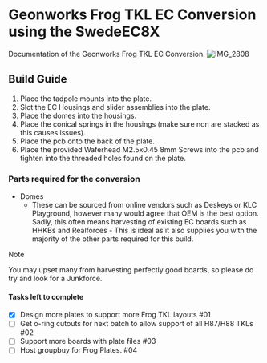 # Geonworks Frog TKL EC Conversion using the SwedeEC8X
Documentation of the Geonworks Frog TKL EC Conversion. 
![IMG_2808](https://github.com/user-attachments/assets/9e066c7a-82b2-49ed-8bcd-200b5d8ff9b1)


## Build Guide
1. Place the tadpole mounts into the plate. 
2. Slot the EC Housings and slider assemblies into the plate. 
3. Place the domes into the housings. 
4. Place the conical springs in the housings (make sure non are stacked as this causes issues). 
5. Place the pcb onto the back of the plate.
6. Place the provided Waferhead M2.5x0.45 8mm Screws into the pcb and tighten into the threaded holes found on the plate. 

### Parts required for the conversion
- Domes
  - These can be sourced from online vendors such as Deskeys or KLC Playground, however many would agree that OEM is the best option. Sadly, this often means harvesting of existing EC boards such as HHKBs and Realforces - This is ideal as it also supplies you with the   
  majority of the other parts required for this build. 

> [!NOTE]
> You may upset many from harvesting perfectly good boards, so please do try and look for a Junkforce. 







#### Tasks left to complete 
- [x] Design more plates to support more Frog TKL layouts #01
- [ ] Get o-ring cutouts for next batch to allow support of all H87/H88 TKLs #02
- [ ] Support more boards with plate files #03
- [ ] Host groupbuy for Frog Plates. #04
